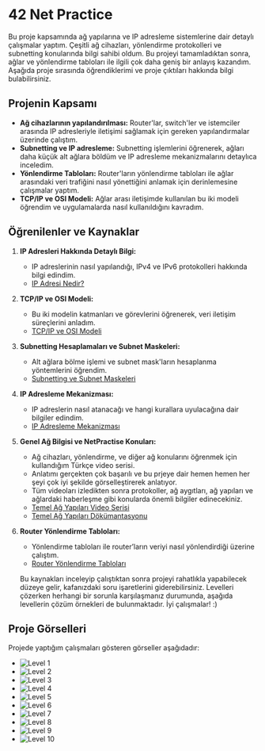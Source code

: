 # 42 Net Practice

Bu proje kapsamında ağ yapılarına ve IP adresleme sistemlerine dair detaylı çalışmalar yaptım. Çeşitli ağ cihazları, yönlendirme protokolleri ve subnetting konularında bilgi sahibi oldum. Bu projeyi tamamladıktan sonra, ağlar ve yönlendirme tabloları ile ilgili çok daha geniş bir anlayış kazandım. Aşağıda proje sırasında öğrendiklerimi ve proje çıktıları hakkında bilgi bulabilirsiniz.

## Projenin Kapsamı

- **Ağ cihazlarının yapılandırılması:** Router'lar, switch'ler ve istemciler arasında IP adresleriyle iletişimi sağlamak için gereken yapılandırmalar üzerinde çalıştım.
- **Subnetting ve IP adresleme:** Subnetting işlemlerini öğrenerek, ağları daha küçük alt ağlara böldüm ve IP adresleme mekanizmalarını detaylıca inceledim.
- **Yönlendirme Tabloları:** Router'ların yönlendirme tabloları ile ağlar arasındaki veri trafiğini nasıl yönettiğini anlamak için derinlemesine çalışmalar yaptım.
- **TCP/IP ve OSI Modeli:** Ağlar arası iletişimde kullanılan bu iki modeli öğrendim ve uygulamalarda nasıl kullanıldığını kavradım.

## Öğrenilenler ve Kaynaklar

1. **IP Adresleri Hakkında Detaylı Bilgi:**
   - IP adreslerinin nasıl yapılandığı, IPv4 ve IPv6 protokolleri hakkında bilgi edindim.
   - [IP Adresi Nedir?](https://www.kaspersky.com.tr/resource-center/definitions/what-is-an-ip-address)

2. **TCP/IP ve OSI Modeli:**
   - Bu iki modelin katmanları ve görevlerini öğrenerek, veri iletişim süreçlerini anladım.
   - [TCP/IP ve OSI Modeli](https://medium.com/@melisaaktuna/tcp-ip-nedir-617614858837)

3. **Subnetting Hesaplamaları ve Subnet Maskeleri:**
   - Alt ağlara bölme işlemi ve subnet mask'ların hesaplanma yöntemlerini öğrendim.
   - [Subnetting ve Subnet Maskeleri](https://bidb.itu.edu.tr/seyir-defteri/blog/2013/09/07/alt-aglara-bolme-subnetting)

4. **IP Adresleme Mekanizması:**
   - IP adreslerin nasıl atanacağı ve hangi kurallara uyulacağına dair bilgiler edindim.
   - [IP Adresleme Mekanizması](https://avys.omu.edu.tr/storage/app/public/emrecan/94610/11_ip-adresleme-mekanizmasi.pdf)

5. **Genel Ağ Bilgisi ve NetPractise Konuları:**
   - Ağ cihazları, yönlendirme, ve diğer ağ konularını öğrenmek için kullandığım Türkçe video serisi.
   - Anlatımı gerçekten çok başarılı ve bu prjeye dair hemen hemen her şeyi çok iyi şekilde görselleştirerek anlatıyor.
   - Tüm videoları izledikten sonra protokoller, ağ aygıtları, ağ yapıları ve ağlardaki haberleşme gibi konularda önemli bilgiler edinecekiniz.
   - [Temel Ağ Yapıları Video Serisi](https://youtube.com/playlist?list=PLe-saRM3WlvNJFG4DfwYzTL9P20M6DPHj&si=elcdnDaOxjCkkSeB)
   - [Temel Ağ Yapıları Dökümantasyonu](https://www.linuxdersleri.net/temel-network)

6. **Router Yönlendirme Tabloları:**
   - Yönlendirme tabloları ile router’ların veriyi nasıl yönlendirdiği üzerine çalıştım.
   - [Router Yönlendirme Tabloları](https://firatesatoglu.medium.com/y%C3%B6nlendirme-algoritmalar%C4%B1-nelerdir-router-y%C3%B6nlendirmeyi-nelere-g%C3%B6re-yapar-routing-algorithms-cdc553ab72c4)
   

   Bu kaynakları inceleyip çalıştıktan sonra projeyi rahatlıkla yapabilecek düzeye gelir, kafanızdaki soru işaretlerini giderebilirsiniz.
   Levelleri çözerken herhangi bir sorunla karşılaşmanız durumunda, aşağıda levellerin çözüm örnekleri de bulunmaktadır. İyi çalışmalar! :)

## Proje Görselleri

Projede yaptığım çalışmaları gösteren görseller aşağıdadır:

- ![Level 1](https://github.com/menasy/NetPractice/blob/main/Levels_Png/level1.png)
- ![Level 2](https://github.com/menasy/NetPractice/blob/main/Levels_Png/level2.png)
- ![Level 3](https://github.com/menasy/NetPractice/blob/main/Levels_Png/level3.png)
- ![Level 4](https://github.com/menasy/NetPractice/blob/main/Levels_Png/level4.png)
- ![Level 5](https://github.com/menasy/NetPractice/blob/main/Levels_Png/level5.png)
- ![Level 6](https://github.com/menasy/NetPractice/blob/main/Levels_Png/level6.png)
- ![Level 7](https://github.com/menasy/NetPractice/blob/main/Levels_Png/level7.png)
- ![Level 8](https://github.com/menasy/NetPractice/blob/main/Levels_Png/level8.png)
- ![Level 9](https://github.com/menasy/NetPractice/blob/main/Levels_Png/level9.png)
- ![Level 10](https://github.com/menasy/NetPractice/blob/main/Levels_Png/level10.png)

